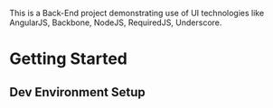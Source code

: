 This is a Back-End project demonstrating use of UI technologies like AngularJS, Backbone, NodeJS, RequiredJS, Underscore.

# Getting Started

## Dev Environment Setup